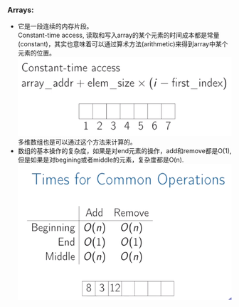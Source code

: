 ### Arrays: 
* 它是一段连续的内存片段。<br>
Constant-time access, 读取和写入array的某个元素的时间成本都是常量(constant)，其实也意味着可以通过算术方法(arithmetic)来得到array中某个元素的位置。
![constant-access](https://github.com/baoqger/Coursera-data-structures-UCSD/blob/master/week1/img/constant-access.png)<br>
多维数组也是可以通过这个方法来计算的。
* 数组的基本操作的复杂度，如果是对end元素的操作，add和remove都是O(1),但是如果是对begining或者middle的元素，复杂度都是O(n). <br>
![time-common-operation](https://github.com/baoqger/Coursera-data-structures-UCSD/blob/master/week1/img/array-times-common-operations.png)<br>
